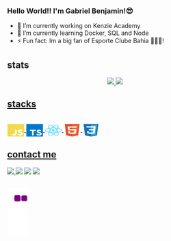 ### Hello World!! I'm Gabriel Benjamin!😎

- 🔭 I’m currently working on Kenzie Academy 
- 🌱 I’m currently learning Docker, SQL and Node
- ⚡ Fun fact: Im a big fan of Esporte Clube Bahia 🔵🔴🔘!

## stats

<div align="center">
  <a href="https://github.com/gbenjaminsc">
  <img height="180em" src="https://github-readme-stats.vercel.app/api?username=gbenjaminsc&show_icons=true&theme=dracula&include_all_commits=true&count_private=true"/>
  <img height="180em" src="https://github-readme-stats.vercel.app/api/top-langs/?username=gbenjaminsc&layout=compact&langs_count=7&theme=dracula"/>
</div>
  
## stacks
  
<div style="display: inline_block"><br>
  <img align="center" alt="gabriel-Js" height="30" width="40" src="https://raw.githubusercontent.com/devicons/devicon/master/icons/javascript/javascript-plain.svg">
  <img align="center" alt="gabriel-Ts" height="30" width="40" src="https://raw.githubusercontent.com/devicons/devicon/master/icons/typescript/typescript-plain.svg">
  <img align="center" alt="gabriel-React" height="30" width="40" src="https://raw.githubusercontent.com/devicons/devicon/master/icons/react/react-original.svg">
  <img align="center" alt="gabriel-HTML" height="30" width="40" src="https://raw.githubusercontent.com/devicons/devicon/master/icons/html5/html5-original.svg">
  <img align="center" alt="gabriel-CSS" height="30" width="40" src="https://raw.githubusercontent.com/devicons/devicon/master/icons/css3/css3-original.svg">
</div>
  
## contact me
  
<div> 
  <a href="https://www.linkedin.com/in/gbenjamin-1/" target="_blank"><img src="https://img.shields.io/badge/-LinkedIn-%230077B5?style=for-the-badge&logo=linkedin&logoColor=white" target="_blank">
  <a href="https://www.instagram.com/_gbenjamin/" target="_blank"><img src="https://img.shields.io/badge/-Instagram-%23E4405F?style=for-the-badge&logo=instagram&logoColor=white" target="_blank"></a>
 	<a href="https://www.twitch.tv/gbenjaminsc" target="_blank"><img src="https://img.shields.io/badge/Twitch-9146FF?style=for-the-badge&logo=twitch&logoColor=white" target="_blank"></a>
  <a href = "mailto:gabrielbenjamin2@hotmail.com"><img src="https://img.shields.io/badge/-hotmail-%23333?style=for-the-badge&logo=gmail&logoColor=white" target="_blank"></a>
</a> 
  
##
  
![snake gif](https://github.com/gbenjaminsc/gbenjaminsc/blob/output/github-contribution-grid-snake.gif)
